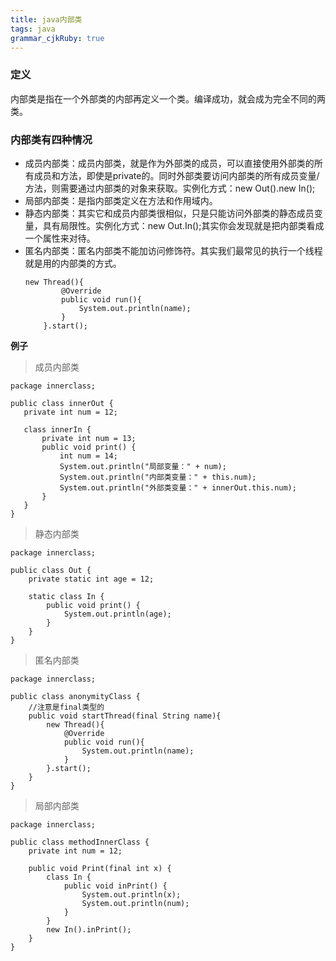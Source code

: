 ```yaml
---
title: java内部类
tags: java
grammar_cjkRuby: true
---
```


### 定义
内部类是指在一个外部类的内部再定义一个类。编译成功，就会成为完全不同的两类。

### 内部类有四种情况

- 成员内部类：成员内部类，就是作为外部类的成员，可以直接使用外部类的所有成员和方法，即使是private的。同时外部类要访问内部类的所有成员变量/方法，则需要通过内部类的对象来获取。实例化方式：new Out().new In();
- 局部内部类：是指内部类定义在方法和作用域内。
- 静态内部类：其实它和成员内部类很相似，只是只能访问外部类的静态成员变量，具有局限性。实例化方式：new Out.In();其实你会发现就是把内部类看成一个属性来对待。
- 匿名内部类：匿名内部类不能加访问修饰符。其实我们最常见的执行一个线程就是用的内部类的方式。
	```
	new Thread(){
			@Override
			public void run(){
				System.out.println(name);
			}
		}.start();
	```
 
 **例子**
 
> 成员内部类

 ```
 package innerclass;

public class innerOut {
	private int num = 12;
    
    class innerIn {
        private int num = 13;
        public void print() {
            int num = 14;
            System.out.println("局部变量：" + num);
            System.out.println("内部类变量：" + this.num);
            System.out.println("外部类变量：" + innerOut.this.num);
        }
    }
}
 ```
> 静态内部类

```
package innerclass;

public class Out {
	private static int age = 12;
    
    static class In {
        public void print() {
            System.out.println(age);
        }
    }
}
```
> 匿名内部类

```
package innerclass;

public class anonymityClass {
	//注意是final类型的
	public void startThread(final String name){
		new Thread(){
			@Override
			public void run(){
				System.out.println(name);
			}
		}.start();
	}
}
```

> 局部内部类

```
package innerclass;

public class methodInnerClass {
	private int num = 12;
	 
    public void Print(final int x) {
        class In {
            public void inPrint() {
                System.out.println(x);
                System.out.println(num);
            }
        }
        new In().inPrint();
    }
}
```
